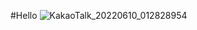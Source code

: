 #Hello
![KakaoTalk_20220610_012828954](https://user-images.githubusercontent.com/84507360/172897728-291ef3c8-77df-4d6d-a8da-28a167bdf403.png)
